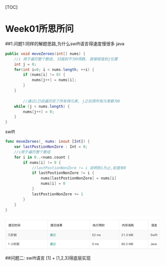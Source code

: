 [TOC]

# Week01所思所问

##1.问题1:同样的解题思路,为什么swift语言得速度慢很多
java
```java
public void moveZeroes(int[] nums) {
    //i 用于遍历整个数组, 扫描到不为0得数, 直接赋值到j位置
    int j = 0;
    for(int i=0; i < nums.length; ++i) {
        if (nums[i] != 0) {
            nums[j++] = nums[i];
        }
    }
		
		//通过i已经遍历完了所有得元素, j之后得所有元素都为0
    while (j < nums.length) {
        nums[j++] = 0;
    }
}
```

swift
```swift
func moveZeroes(_ nums: inout [Int]) {
    var lastPostionNonZore : Int = 0;
    //i用于遍历整个数组
    for i in 0..<nums.count {
        if nums[i] != 0 {
            //lastPostionNonZore != i 说明到i为止,前面有0
            if lastPostionNonZore != i {
                nums[lastPostionNonZore] = nums[i]
                nums[i] = 0 
            }
            lastPostionNonZore += 1
        }
    }
}
```

![swiftSlowerThenJava.png](../images/swiftSlowerThenJava.png)


##问题二: swift语言 [1] + [1,2,3]得底层实现

##